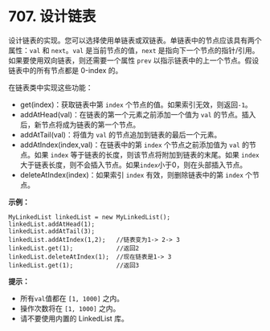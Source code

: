 # 707. 设计链表

设计链表的实现。您可以选择使用单链表或双链表。单链表中的节点应该具有两个属性：`val` 和 `next`。`val` 是当前节点的值，`next` 是指向下一个节点的指针/引用。如果要使用双向链表，则还需要一个属性 `prev` 以指示链表中的上一个节点。假设链表中的所有节点都是 0-index 的。

在链表类中实现这些功能：

* get\(index\)：获取链表中第 `index` 个节点的值。如果索引无效，则返回`-1`。
* addAtHead\(val\)：在链表的第一个元素之前添加一个值为 `val` 的节点。插入后，新节点将成为链表的第一个节点。
* addAtTail\(val\)：将值为 `val` 的节点追加到链表的最后一个元素。
* addAtIndex\(index,val\)：在链表中的第 `index` 个节点之前添加值为 `val` 的节点。如果 `index` 等于链表的长度，则该节点将附加到链表的末尾。如果 `index` 大于链表长度，则不会插入节点。如果`index`小于0，则在头部插入节点。
* deleteAtIndex\(index\)：如果索引 `index` 有效，则删除链表中的第 `index` 个节点。

**示例：**

```text
MyLinkedList linkedList = new MyLinkedList();
linkedList.addAtHead(1);
linkedList.addAtTail(3);
linkedList.addAtIndex(1,2);   //链表变为1-> 2-> 3
linkedList.get(1);            //返回2
linkedList.deleteAtIndex(1);  //现在链表是1-> 3
linkedList.get(1);            //返回3
```

**提示：**

* 所有`val`值都在 `[1, 1000]` 之内。
* 操作次数将在 `[1, 1000]` 之内。
* 请不要使用内置的 LinkedList 库。


